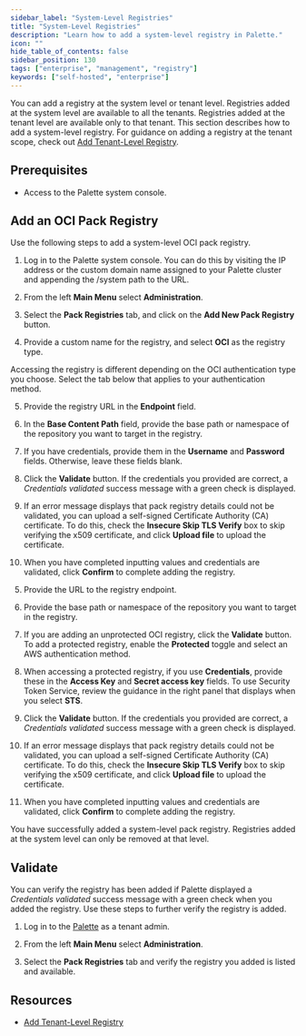 ```yaml
---
sidebar_label: "System-Level Registries"
title: "System-Level Registries"
description: "Learn how to add a system-level registry in Palette."
icon: ""
hide_table_of_contents: false
sidebar_position: 130
tags: ["enterprise", "management", "registry"]
keywords: ["self-hosted", "enterprise"]
---
```


You can add a registry at the system level or tenant level. Registries added at the system level are available to all
the tenants. Registries added at the tenant level are available only to that tenant. This section describes how to add a
system-level registry. For guidance on adding a registry at the tenant scope, check out
[Add Tenant-Level Registry](../../tenant-settings/add-registry.md).

## Prerequisites

- Access to the Palette system console.

## Add an OCI Pack Registry

Use the following steps to add a system-level OCI pack registry.

1. Log in to the Palette system console. You can do this by visiting the IP address or the custom domain name assigned
   to your Palette cluster and appending the /system path to the URL.

2. From the left **Main Menu** select **Administration**.

3. Select the **Pack Registries** tab, and click on the **Add New Pack Registry** button.

4. Provide a custom name for the registry, and select **OCI** as the registry type.

Accessing the registry is different depending on the OCI authentication type you choose. Select the tab below that
applies to your authentication method.

<Tabs groupId="authentication">

<TabItem label="Basic" value="Basic">

5. Provide the registry URL in the **Endpoint** field.

6. In the **Base Content Path** field, provide the base path or namespace of the repository you want to target in the
   registry.

7. If you have credentials, provide them in the **Username** and **Password** fields. Otherwise, leave these fields
   blank.

8. Click the **Validate** button. If the credentials you provided are correct, a _Credentials validated_ success message
   with a green check is displayed.

9. If an error message displays that pack registry details could not be validated, you can upload a self-signed
   Certificate Authority (CA) certificate. To do this, check the **Insecure Skip TLS Verify** box to skip verifying the
   x509 certificate, and click **Upload file** to upload the certificate.

10. When you have completed inputting values and credentials are validated, click **Confirm** to complete adding the
    registry.

</TabItem>

<TabItem label="ECR" value="ECR">

5. Provide the URL to the registry endpoint.

6. Provide the base path or namespace of the repository you want to target in the registry.

7. If you are adding an unprotected OCI registry, click the **Validate** button. To add a protected registry, enable the
   **Protected** toggle and select an AWS authentication method.

8. When accessing a protected registry, if you use **Credentials**, provide these in the **Access Key** and **Secret
   access key** fields. To use Security Token Service, review the guidance in the right panel that displays when you
   select **STS**.

9. Click the **Validate** button. If the credentials you provided are correct, a _Credentials validated_ success message
   with a green check is displayed.

10. If an error message displays that pack registry details could not be validated, you can upload a self-signed
    Certificate Authority (CA) certificate. To do this, check the **Insecure Skip TLS Verify** box to skip verifying the
    x509 certificate, and click **Upload file** to upload the certificate.

11. When you have completed inputting values and credentials are validated, click **Confirm** to complete adding the
    registry.

</TabItem>
</Tabs>

You have successfully added a system-level pack registry. Registries added at the system level can only be removed at
that level.

## Validate

You can verify the registry has been added if Palette displayed a _Credentials validated_ success message with a green
check when you added the registry. Use these steps to further verify the registry is added.

1. Log in to the [Palette](https://console.spectrocloud.com) as a tenant admin.

2. From the left **Main Menu** select **Administration**.

3. Select the **Pack Registries** tab and verify the registry you added is listed and available.

## Resources

- [Add Tenant-Level Registry](../../tenant-settings/add-registry.md)
